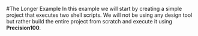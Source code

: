 #The Longer Example
In this example we will start by creating a simple project that executes two shell scripts. We will not be using any design tool but rather build the entire project from scratch and execute it using **Precision100**.
